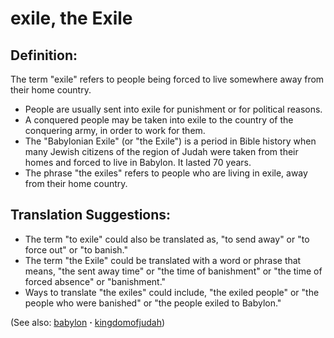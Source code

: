 # exile, the Exile #

## Definition: ##

The term "exile" refers to people being forced to live somewhere away from their home country.

* People are usually sent into exile for punishment or for political reasons.
* A conquered people may be taken into exile to the country of the conquering army, in order to work for them.
* The "Babylonian Exile" (or "the Exile") is a period in Bible history when many Jewish citizens of the region of Judah were taken from their homes and forced to live in Babylon. It lasted 70 years.
* The phrase "the exiles" refers to people who are living in exile, away from their home country.

## Translation Suggestions: ##

* The term "to exile" could also be translated as, "to send away" or "to force out" or "to banish."
* The term "the Exile" could be translated with a word or phrase that means, "the sent away time" or "the time of banishment" or "the time of forced absence" or "banishment."
* Ways to translate "the exiles" could include, "the exiled people" or "the people who were banished" or "the people exiled to Babylon."

(See also: [babylon](../other/babylon.md) **·** [kingdomofjudah](../other/kingdomofjudah.md))

